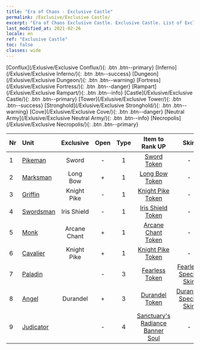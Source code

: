 ```yaml
---
title: "Era of Chaos - Exclusive Castle"
permalink: /Exclusive/Exclusive Castle/
excerpt: "Era of Chaos Exclusive Castle. Exclusive Castle. List of Exclusive Castlein Era of Chaos"
last_modified_at: 2021-02-26
locale: en
ref: "Exclusive Castle"
toc: false
classes: wide
---
```

 [Conflux](/Exlusive/Exclusive Conflux/){: .btn .btn--primary} [Inferno](/Exlusive/Exclusive Inferno/){: .btn .btn--success} [Dungeon](/Exlusive/Exclusive Dungeon/){: .btn .btn--warning} [Fortress](/Exlusive/Exclusive Fortress/){: .btn .btn--danger} [Rampart](/Exlusive/Exclusive Rampart/){: .btn .btn--info} [Castle](/Exlusive/Exclusive Castle/){: .btn .btn--primary} [Tower](/Exlusive/Exclusive Tower/){: .btn .btn--success} [Stronghold](/Exlusive/Exclusive Stronghold/){: .btn .btn--warning} [Cove](/Exlusive/Exclusive Cove/){: .btn .btn--danger} [Neutral Army](/Exlusive/Exclusive Neutral Army/){: .btn .btn--info} [Necropolis](/Exlusive/Exclusive Necropolis/){: .btn .btn--primary} 

  | Nr |         Unit        |   Exclusive   | Open  |    Type   |  Item to Rank UP      |  Skin   |
  |:---|:--------------------|:-------------:|:-----:|:---------:|:---------------------:|:-------:|
  | 1 | [Pikeman](/units/Pikeman/) | Sword | - | 1 | [Sword Token](/Items/con_163/) | - |
  | 2 | [Marksman](/units/Marksman/) | Long Bow | + | 1 | [Long Bow Token](/Items/con_134/) | - |
  | 3 | [Griffin](/units/Griffin/) | Knight Pike | - | 1 | [Knight Pike Token](/Items/con_210/) | - |
  | 4 | [Swordsman](/units/Swordsman/) | Iris Shield | - | 1 | [Iris Shield Token](/Items/con_153/) | - |
  | 5 | [Monk](/units/Monk/) | Arcane Chant | + | 1 | [Arcane Chant Token](/Items/con_122/) | - |
  | 6 | [Cavalier](/units/Cavalier/) | Knight Pike | + | 1 | [Knight Pike Token](/Items/con_210/) | - |
  | 7 | [Paladin](/units/Paladin/) |  | - | 3 | [Fearless Token](/Items/con_337/) | [Fearless Special Skin](/Items/con_1107/) |
  | 8 | [Angel](/units/Angel/) | Durandel | + | 3 | [Durandel Token](/Items/con_1313/) | [Durandel Special Skin](/Items/con_736/) |
  | 9 | [Judicator](/units/Judicator/) |  | - | 4 | [Sanctuary's Radiance Banner Soul](/Items/con_723/) | - |

